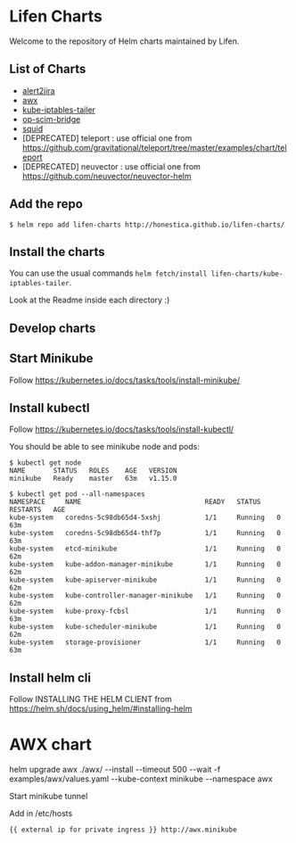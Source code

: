 # Lifen Charts

Welcome to the repository of Helm charts maintained by Lifen.

## List of Charts

* [alert2jira](alert2jira)
* [awx](awx)
* [kube-iptables-tailer](kube-iptables-tailer)
* [op-scim-bridge](op-scim-bridge)
* [squid](squid)
* [DEPRECATED] teleport : use official one from https://github.com/gravitational/teleport/tree/master/examples/chart/teleport
* [DEPRECATED] neuvector : use official one from https://github.com/neuvector/neuvector-helm


## Add the repo

```
$ helm repo add lifen-charts http://honestica.github.io/lifen-charts/
```

## Install the charts

You can use the usual commands `helm fetch/install lifen-charts/kube-iptables-tailer`.

Look at the Readme inside each directory :)

## Develop charts


## Start Minikube

Follow https://kubernetes.io/docs/tasks/tools/install-minikube/

## Install kubectl

Follow https://kubernetes.io/docs/tasks/tools/install-kubectl/

You should be able to see minikube node and pods:
```
$ kubectl get node
NAME       STATUS   ROLES    AGE   VERSION
minikube   Ready    master   63m   v1.15.0

$ kubectl get pod --all-namespaces
NAMESPACE     NAME                               READY   STATUS    RESTARTS   AGE
kube-system   coredns-5c98db65d4-5xshj           1/1     Running   0          63m
kube-system   coredns-5c98db65d4-thf7p           1/1     Running   0          63m
kube-system   etcd-minikube                      1/1     Running   0          62m
kube-system   kube-addon-manager-minikube        1/1     Running   0          62m
kube-system   kube-apiserver-minikube            1/1     Running   0          62m
kube-system   kube-controller-manager-minikube   1/1     Running   0          62m
kube-system   kube-proxy-fcbsl                   1/1     Running   0          63m
kube-system   kube-scheduler-minikube            1/1     Running   0          62m
kube-system   storage-provisioner                1/1     Running   0          63m
```

## Install helm cli

Follow INSTALLING THE HELM CLIENT
from https://helm.sh/docs/using_helm/#installing-helm

# AWX chart

helm upgrade awx ./awx/ --install  --timeout 500 --wait -f examples/awx/values.yaml --kube-context minikube --namespace awx

Start minikube tunnel

Add in /etc/hosts
```
{{ external ip for private ingress }} http://awx.minikube
```
